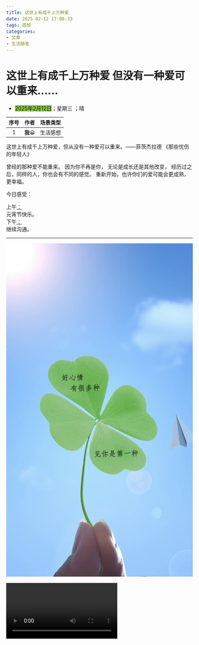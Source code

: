```yaml
---
title: 这世上有成千上万种爱 
date: 2025-02-12 17:08:33
tags: 感想
categories: 
- 文章
- 生活随笔
---
```


# **这世上有成千上万种爱 但没有一种爱可以重来......**



- <font style="background-color:#8bc34a">2025年2月12日</font>；<font title="yellow">星期三</font> ；<font title="blue">晴</font>

| 序号 |  作者   | 场景类型 |
| :--: | :-----: | :------: |
|  1   | **我**😀 | 生活感想 |

这世上有成千上万种爱，但从没有一种爱可以重来。——菲茨杰拉德 《那些忧伤的年轻人》

曾经的那种爱不能重来。 因为你不再是你， 无论是成长还是其他改变， 经历过之后，同样的人，你也会有不同的感觉。 重新开始，也许你们的爱可能会更成熟，更幸福。

<span alt="shake">今日感受：</span>

<div alt="timeline">
    <div alt="timenode">
        <div alt="meta"><span alt="btn">上午</span><a href="#">：</a></div>
        <div alt="body">
            元宵节快乐。
        </div>
    </div>
    <div alt="timenode">
        <div alt="meta"><span alt="btn">下午</span><a href="#">：</a></div>
        <div alt="body">
            继续沟通。
        </div>
    </div>
</div>



------------------------------------------------------------------------------------------------------------------------------------------------------------------



![](../pic/yezi.jpg)

<video src="/../video/20250214.m4a" controls></video>
